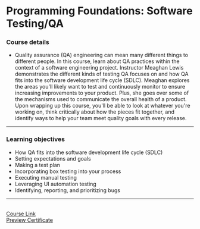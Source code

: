 # Programming Foundations: Software Testing/QA
### Course details

- Quality assurance (QA) engineering can mean many different things to different people. In this course, learn about QA practices within the context of a software engineering project. Instructor Meaghan Lewis demonstrates the different kinds of testing QA focuses on and how QA fits into the software development life cycle (SDLC). Meaghan explores the areas you'll likely want to test and continuously monitor to ensure increasing improvements to your product. Plus, she goes over some of the mechanisms used to communicate the overall health of a product. Upon wrapping up this course, you'll be able to look at whatever you're working on, think critically about how the pieces fit together, and identify ways to help your team meet quality goals with every release.
- ----------------
### Learning objectives
- How QA fits into the software development life cycle (SDLC)
- Setting expectations and goals
- Making a test plan
- Incorporating box testing into your process
- Executing manual testing
- Leveraging UI automation testing
- Identifying, reporting, and prioritizing bugs
- -----------
<br>[Course Link](https://www.linkedin.com/learning/programming-foundations-software-testing-qa/set-the-standard-with-quality-assurance-qa?autoplay=true/)
<br>[Preview Certificate](https://www.linkedin.com/learning/certificates/d9bef76c2d510fa2a745df208eb2c04d1c2c7f53937e1ba83e7f5d0c868d9960)
